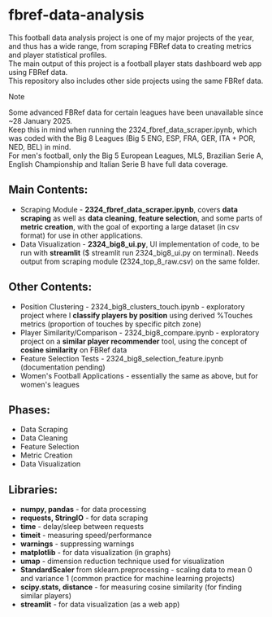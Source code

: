 # fbref-data-analysis
This football data analysis project is one of my major projects of the year, and thus has a wide range, from scraping FBRef data to creating metrics and player statistical profiles.<br>
The main output of this project is a football player stats dashboard web app using FBRef data.<br>
This repository also includes other side projects using the same FBRef data.<br>
> [!NOTE]  
> Some advanced FBRef data for certain leagues have been unavailable since ~28 January 2025.<br>
> Keep this in mind when running the 2324_fbref_data_scraper.ipynb, which was coded with the Big 8 Leagues (Big 5 ENG, ESP, FRA, GER, ITA + POR, NED, BEL) in mind.<br>
> For men's football, only the Big 5 European Leagues, MLS, Brazilian Serie A, English Championship and Italian Serie B have full data coverage.
## Main Contents:
* Scraping Module - <b>2324_fbref_data_scraper.ipynb</b>, covers <b>data scraping</b> as well as <b>data cleaning</b>, <b>feature selection</b>, and some parts of <b>metric creation</b>, with the goal of exporting a large dataset (in csv format) for use in other applications.
* Data Visualization - <b>2324_big8_ui.py</b>, UI implementation of code, to be run with <b>streamlit</b> ($ streamlit run 2324_big8_ui.py on terminal). Needs output from scraping module (2324_top_8_raw.csv) on the same folder.
## Other Contents:
* Position Clustering - 2324_big8_clusters_touch.ipynb - exploratory project where I <b>classify players by position</b> using derived %Touches metrics (proportion of touches by specific pitch zone)
* Player Similarity/Comparison - 2324_big8_compare.ipynb - exploratory project on a <b>similar player recommender</b> tool, using the concept of <b>cosine similarity</b> on FBRef data
* Feature Selection Tests - 2324_big8_selection_feature.ipynb (documentation pending)
* Women's Football Applications - essentially the same as above, but for women's leagues
## Phases:
* Data Scraping
* Data Cleaning
* Feature Selection
* Metric Creation
* Data Visualization
## Libraries:
* <b>numpy, pandas</b> - for data processing
* <b>requests, StringIO</b> - for data scraping
* <b>time</b> - delay/sleep between requests
* <b>timeit</b> - measuring speed/performance
* <b>warnings</b> - suppressing warnings
* <b>matplotlib</b> - for data visualization (in graphs)
* <b>umap</b> - dimension reduction technique used for visualization 
* <b>StandardScaler</b> from sklearn.preprocessing - scaling data to mean 0 and variance 1 (common practice for machine learning projects)
* <b>scipy.stats, distance</b> - for measuring cosine similarity (for finding similar players)
* <b>streamlit</b> - for data visualization (as a web app)

